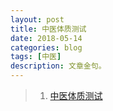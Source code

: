 ```yaml
---
layout: post
title: 中医体质测试
date: 2018-05-14
categories: blog
tags: [中医]
description: 文章金句。
---
```




>1. [中医体质测试](http://www.huofar.com/ll_tizhi.php/dotest/inv/04444919036772728)   
